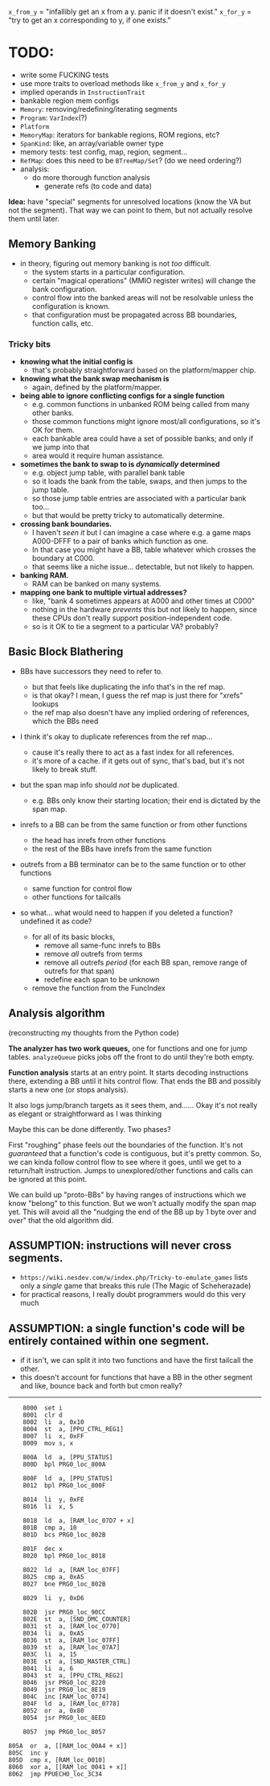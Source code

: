 
`x_from_y` = "infallibly get an x from a y. panic if it doesn't exist."
`x_for_y`  = "try to get an x corresponding to y, if one exists."

# TODO:

- write some FUCKING tests
- use more traits to overload methods like `x_from_y` and `x_for_y`
- implied operands in `InstructionTrait`
- bankable region mem configs
- `Memory`: removing/redefining/iterating segments
- `Program`: `VarIndex`(?)
- `Platform`
- `MemoryMap`: iterators for bankable regions, ROM regions, etc?
- `SpanKind`: like, an array/variable owner type
- memory tests: test config, map, region, segment...
- `RefMap`: does this need to be `BTreeMap/Set`? (do we need ordering?)
- analysis:
	- do more thorough function analysis
		- generate refs (to code and data)

**Idea:** have "special" segments for unresolved locations (know the VA but not the segment). That way we can point to them, but not actually resolve them until later.

## Memory Banking

- in theory, figuring out memory banking is not *too* difficult.
	- the system starts in a particular configuration.
	- certain "magical operations" (MMIO register writes) will change the bank configuration.
	- control flow into the banked areas will not be resolvable unless the configuration is known.
	- that configuration must be propagated across BB boundaries, function calls, etc.

### Tricky bits

- **knowing what the initial config is**
	- that's probably straightforward based on the platform/mapper chip.
- **knowing what the bank swap mechanism is**
	- again, defined by the platform/mapper.
- **being able to ignore conflicting configs for a single function**
	- e.g. common functions in unbanked ROM being called from many other banks.
	- those common functions might ignore most/all configurations, so it's OK for them.
	- each bankable area could have a set of possible banks; and only if we jump into that
	- area would it require human assistance.
- **sometimes the bank to swap to is *dynamically* determined**
	- e.g. object jump table, with parallel bank table
	- so it loads the bank from the table, swaps, and then jumps to the jump table.
	- so those jump table entries are associated with a particular bank too...
	- but that would be pretty tricky to automatically determine.
- **crossing bank boundaries.**
	- I haven't *seen it* but I can imagine a case where e.g. a game maps A000-DFFF to a pair of banks which function as one.
	- In that case you might have a BB, table whatever which crosses the boundary at C000.
	- that seems like a niche issue... detectable, but not likely to happen.
- **banking RAM.**
	- RAM can be banked on many systems.
- **mapping one bank to multiple virtual addresses?**
	- like, "bank 4 sometimes appears at A000 and other times at C000"
	- nothing in the hardware *prevents* this but not likely to happen, since these CPUs don't really support position-independent code.
	- so is it OK to tie a segment to a particular VA? probably?

## Basic Block Blathering

- BBs have successors they need to refer to.
	- but that feels like duplicating the info that's in the ref map.
	- is that okay? I mean, I guess the ref map is just there for "xrefs" lookups
	- the ref map also doesn't have any implied ordering of references, which the BBs need
- I think it's okay to duplicate references from the ref map...
	- cause it's really there to act as a fast index for all references.
	- it's more of a cache. if it gets out of sync, that's bad, but it's not likely to break stuff.
- but the span map info should *not* be duplicated.
	- e.g. BBs only know their starting location; their end is dictated by the span map.

- inrefs to a BB can be from the same function or from other functions
	- the head has inrefs from other functions
	- the rest of the BBs have inrefs from the same function
- outrefs from a BB terminator can be to the same function or to other functions
	- same function for control flow
	- other functions for tailcalls

- so what... what would need to happen if you deleted a function? undefined it as code?
	- for all of its basic blocks,
		- remove all same-func inrefs to BBs
		- remove *all* outrefs from terms
		- remove all outrefs *period* (for each BB span, remove range of outrefs for that span)
		- redefine each span to be unknown
	- remove the function from the FuncIndex

## Analysis algorithm

(reconstructing my thoughts from the Python code)

**The analyzer has two work queues,** one for functions and one for jump tables. `analyzeQueue` picks jobs off the front to do until they're both empty.

**Function analysis** starts at an entry point. It starts decoding instructions there, extending a BB until it hits control flow. That ends the BB and possibly starts a new one (or stops analysis).

It also logs jump/branch targets as it sees them, and...... Okay it's not really as elegant or straightforward as I was thinking

Maybe this can be done differently. Two phases?

First "roughing" phase feels out the boundaries of the function. It's not *guaranteed* that a function's code is contiguous, but it's pretty common. So, we can kinda follow control flow to see where it goes, until we get to a return/halt instruction. Jumps to unexplored/other functions and calls can be ignored at this point.

We can build up "proto-BBs" by having ranges of instructions which we know "belong" to this function. But we won't actually modify the span map yet. This will avoid all the "nudging the end of the BB up by 1 byte over and over" that the old algorithm did.

## **ASSUMPTION:** instructions will never cross segments.

- `https://wiki.nesdev.com/w/index.php/Tricky-to-emulate_games` lists only a *single* game that breaks this rule (The Magic of Scheherazade)
- for practical reasons, I really doubt programmers would do this very much

## **ASSUMPTION:** a single function's code will be entirely contained within one segment.

- if it isn't, we can split it into two functions and have the first tailcall the other.
- this doesn't account for functions that have a BB in the other segment and like, bounce back and forth but cmon really?

---

```
	8000  set i
	8001  clr d
	8002  li  a, 0x10
	8004  st  a, [PPU_CTRL_REG1]
	8007  li  x, 0xFF
	8009  mov s, x

	800A  ld  a, [PPU_STATUS]
	800D  bpl PRG0_loc_800A

	800F  ld  a, [PPU_STATUS]
	8012  bpl PRG0_loc_800F

	8014  li  y, 0xFE
	8016  li  x, 5

	8018  ld  a, [RAM_loc_07D7 + x]
	801B  cmp a, 10
	801D  bcs PRG0_loc_802B

	801F  dec x
	8020  bpl PRG0_loc_8018

	8022  ld  a, [RAM_loc_07FF]
	8025  cmp a, 0xA5
	8027  bne PRG0_loc_802B

	8029  li  y, 0xD6

	802B  jsr PRG0_loc_90CC
	802E  st  a, [SND_DMC_COUNTER]
	8031  st  a, [RAM_loc_0770]
	8034  li  a, 0xA5
	8036  st  a, [RAM_loc_07FF]
	8039  st  a, [RAM_loc_07A7]
	803C  li  a, 15
	803E  st  a, [SND_MASTER_CTRL]
	8041  li  a, 6
	8043  st  a, [PPU_CTRL_REG2]
	8046  jsr PRG0_loc_8220
	8049  jsr PRG0_loc_8E19
	804C  inc [RAM_loc_0774]
	804F  ld  a, [RAM_loc_0778]
	8052  or  a, 0x80
	8054  jsr PRG0_loc_8EED

	8057  jmp PRG0_loc_8057

805A  or  a, [[RAM_loc_00A4 + x]]
805C  inc y
805D  cmp x, [RAM_loc_0010]
8060  xor a, [[RAM_loc_0041 + x]]
8062  jmp PPUECHO_loc_3C34
```
